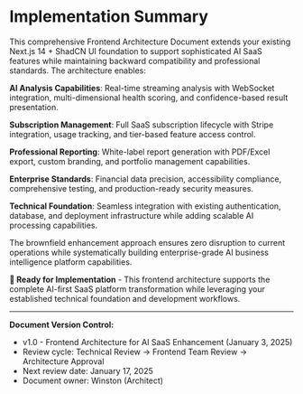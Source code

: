 # Implementation Summary

This comprehensive Frontend Architecture Document extends your existing Next.js 14 + ShadCN UI foundation to support sophisticated AI SaaS features while maintaining backward compatibility and professional standards. The architecture enables:

**AI Analysis Capabilities**: Real-time streaming analysis with WebSocket integration, multi-dimensional health scoring, and confidence-based result presentation.

**Subscription Management**: Full SaaS subscription lifecycle with Stripe integration, usage tracking, and tier-based feature access control.

**Professional Reporting**: White-label report generation with PDF/Excel export, custom branding, and portfolio management capabilities.

**Enterprise Standards**: Financial data precision, accessibility compliance, comprehensive testing, and production-ready security measures.

**Technical Foundation**: Seamless integration with existing authentication, database, and deployment infrastructure while adding scalable AI processing capabilities.

The brownfield enhancement approach ensures zero disruption to current operations while systematically building enterprise-grade AI business intelligence platform capabilities.

**🚀 Ready for Implementation** - This frontend architecture supports the complete AI-first SaaS platform transformation while leveraging your established technical foundation and development workflows.

---

**Document Version Control:**

- v1.0 - Frontend Architecture for AI SaaS Enhancement (January 3, 2025)
- Review cycle: Technical Review → Frontend Team Review → Architecture Approval
- Next review date: January 17, 2025
- Document owner: Winston (Architect)
